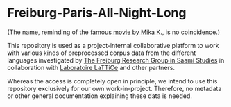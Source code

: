 # Freiburg-Paris-All-Night-Long

(The name, reminding of the [famous movie by Mika K.](https://fi.wikipedia.org/wiki/Helsinki-Napoli_%E2%80%93_All_Night_Long), is no coincidence.)

This repository is used as a project-internal collaborative platform to work with various kinds of preprocessed corpus data from the different languages investigated by [The Freiburg Research Group in Saami Studies](http://www.skandinavistik.uni-freiburg.de/institut/forschung/forschungsprojekte/saami) in collaboration with [Laboratoire LaTTiCe](http://www.lattice.cnrs.fr) and other partners.

Whereas the access is completely open in principle, we intend to use this repository exclusively for our own work-in-project. Therefore, no metadata or other general documentation explaining these data is needed.
